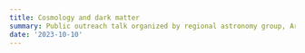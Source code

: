 ```yaml
---
title: Cosmology and dark matter
summary: Public outreach talk organized by regional astronomy group, Aranzadi, held in Donostia, Basque Country.
date: '2023-10-10'
---
```

